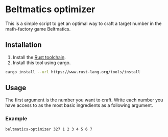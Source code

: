 # Beltmatics optimizer

This is a simple script to get an optimal way to craft a target number in the math-factory game Beltmatics.

## Installation

1. Install the [Rust toolchain](https://github.com/Uma410/beltmatics-optimizer.git).
2. Install this tool using cargo.
```bash
cargo install --url https://www.rust-lang.org/tools/install
```

## Usage

The first argument is the number you want to craft.
Write each number you have access to as the most basic ingredients as a following argument.

### Example
```bash
beltmatics-optimizer 327 1 2 3 4 5 6 7
```

